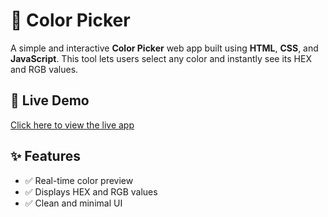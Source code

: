 # 🎨 Color Picker

A simple and interactive **Color Picker** web app built using **HTML**, **CSS**, and **JavaScript**. This tool lets users select any color and instantly see its HEX and RGB values.

## 🔗 Live Demo

[Click here to view the live app](https://atharvakharche7.github.io/Color-Picker/)  

## ✨ Features

- ✅ Real-time color preview  
- ✅ Displays HEX and RGB values  
- ✅ Clean and minimal UI 
